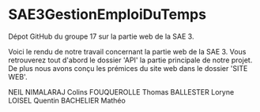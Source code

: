 # SAE3GestionEmploiDuTemps
Dépot GitHub du groupe 17 sur la partie web de la SAE 3.

Voici le rendu de notre travail concernant la partie web de la SAE 3.
Vous retrouverez tout d'abord le dossier 'API' la partie principale de notre projet.
De plus nous avons conçu les prémices du site web dans le dossier 'SITE WEB'.

NEIL NIMALARAJ Colins
FOUQUEROLLE Thomas
BALLESTER Loryne
LOISEL Quentin
BACHELIER Mathéo
